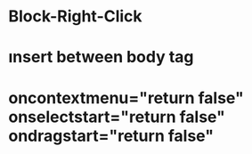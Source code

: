 # Block-Right-Click
# ınsert between body tag
# oncontextmenu="return false" onselectstart="return false" ondragstart="return false"

